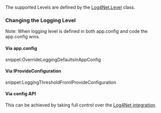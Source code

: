 The supported Levels are defined by the [Log4Net.Level](https://logging.apache.org/log4net/release/sdk/index.html) class.


### Changing the Logging Level

Note: When logging level is defined in both app.config and code the app.config wins.


#### Via app.config

snippet:OverrideLoggingDefaultsInAppConfig


#### Via IProvideConfiguration

snippet:LoggingThresholdFromIProvideConfiguration


#### Via config API

This can be achieved by taking full control over the [Log4Net integration](log4net.md).